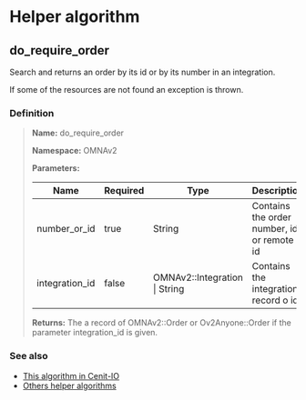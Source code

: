 # Helper algorithm

## do_require_order

Search and returns an order by its id or by its number in an integration.

If some of the resources are not found an exception is thrown.
    
### Definition

> **Name:** do_require_order
> 
> **Namespace:** OMNAv2
>
> **Parameters:**
> 
> | Name | Required | Type | Description |
> | ---- | -------- | ---- | ----------- |
> | number_or_id | true | String | Contains the order number, id or remote id |
> | integration_id | false | OMNAv2::Integration \| String | Contains the integration record o id |
>
> **Returns:** The a record of OMNAv2::Order or Ov2Anyone::Order if the parameter integration_id is given.

### See also
* [This algorithm in Cenit-IO](https://cenit.io/algorithm?f[name][40703][o]=is&f[name][40703][v]=do_require_order&f[namespace][40840][v]=OMNAv2)
* [Others helper algorithms](overview?id=do_require_order)